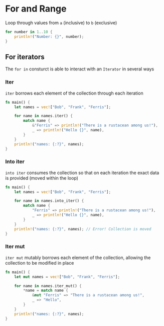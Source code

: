 # For and Range

Loop through values from `a` (inclusive) to `b` (exclusive)

```rs
for number in 1..10 {
    println!("Number: {}", number);
}
```

## For iterators

The `for in` consturct is able to interact with an `Iterator` in several ways

<!-- Iter {{{-->
### Iter

`iter` borrows each element of the collection through each iteration

```rs
fn main() {
    let names = vec!["Bob", "Frank", "Ferris"];

    for name in names.iter() {
        match name {
            &"Ferris" => println!("There is a rustacean among us!"),
            _ => println!("Hello {}", name),
        }
    }
    println!("names: {:?}", names);
}
```
<!--}}}-->

<!-- Into iter {{{-->
### Into iter

`into iter` consumes the collection so that on each iteration
the exact data is provided (moved within the loop)

```rs
fn main() {
    let names = vec!["Bob", "Frank", "Ferris"];

    for name in names.into_iter() {
        match name {
            "Ferris" => println!("There is a rustacean among us!"),
            _ => println!("Hello {}", name),
        }
    }
    println!("names: {:?}", names); // Error! Collection is moved
}
```
<!--}}}-->

<!-- Iter mut {{{-->
### Iter mut

`iter mut` mutably borrows each element of the collection,
allowing the collection to be modified in place

```rs
fn main() {
    let mut names = vec!["Bob", "Frank", "Ferris"];

    for name in names.iter_mut() {
        *name = match name {
            &mut "Ferris" => "There is a rustacean among us!",
            _ => "Hello",
        }
    }
    println!("names: {:?}", names);
}
```
<!--}}}-->
